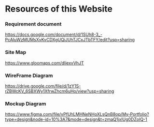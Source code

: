 # Resources of this Website

### Requirement document

https://docs.google.com/document/d/1SUh8-3_-PcAIuWzMUMsXvKvCDXgUQiJUhTJCxJTbTFY/edit?usp=sharing

### Site Map 

https://www.gloomaps.com/dliexvVhJT

### WireFrame Diagram 

https://drive.google.com/file/d/1zY1S-rZBWcKV_6SBXWy1XfrwZhcm6uHo/view?usp=sharing

### Mockup Diagram

https://www.figma.com/file/vPfUhLMHNeNHoXLsQnB8op/My-Portfolio?type=design&node-id=10%3A7&mode=design&t=zmaQ1jxIUg0DZoIQ-1
